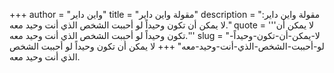 +++
author = "واين داير"
title = "مقولة واين داير"
description = "مقولة واين داير: لا يمكن أن تكون وحيداً لو أحببت الشخص الذي أنت وحيد معه."
quote = '''لا يمكن أن تكون وحيداً لو أحببت الشخص الذي أنت وحيد معه.'''
slug = "لا-يمكن-أن-تكون-وحيداً-لو-أحببت-الشخص-الذي-أنت-وحيد-معه"
+++
لا يمكن أن تكون وحيداً لو أحببت الشخص الذي أنت وحيد معه.
